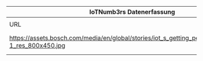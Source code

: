 |IoTNumb3rs Datenerfassung|||||||||||
| ---- | ---- | ---- | ---- | ---- | ---- | ---- | ---- | ---- | ---- | ---- |
||||||||||||
|URL|home_url|filename|device_class|device_count|market_class|market_volume|prognosis_year|publication_year|authorship_class|Dropbox folder|
|https://assets.bosch.com/media/en/global/stories/iot_s_getting_personal/infographic-1_res_800x450.jpg|https://www.bosch.com/explore-and-experience/iot-is-getting-personal/|file11_infographic-1_res_800x450.jpg||||||||Pattoho/20181126-1801|
